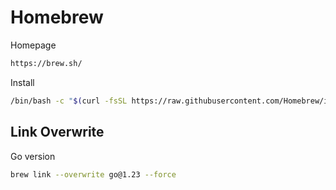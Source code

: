 # Homebrew

Homepage

```bash {copyable}
https://brew.sh/
```

Install

```bash {copyable}
/bin/bash -c "$(curl -fsSL https://raw.githubusercontent.com/Homebrew/install/HEAD/install.sh)"
```

## Link Overwrite

Go version

```bash {copyable}
brew link --overwrite go@1.23 --force
```
